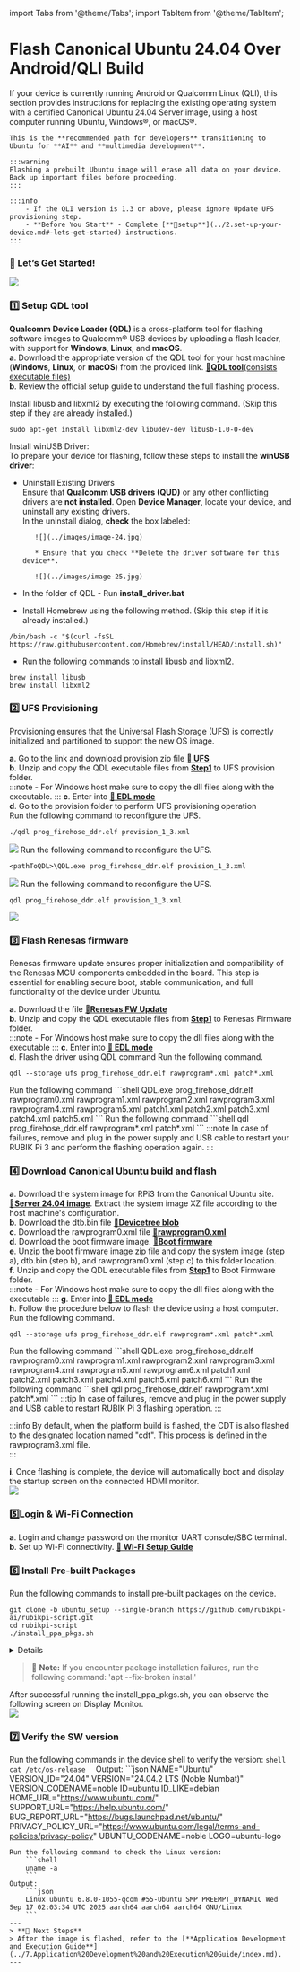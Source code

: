 import Tabs from '@theme/Tabs';
import TabItem from '@theme/TabItem';

#  Flash Canonical Ubuntu 24.04 Over Android/QLI Build

If your device is currently running Android or Qualcomm Linux (QLI), this section provides instructions for replacing the existing operating system with a certified Canonical Ubuntu 24.04 Server image, using a host computer running Ubuntu, Windows®, or macOS®.   

	This is the **recommended path for developers** transitioning to Ubuntu for **AI** and **multimedia development**.

    :::warning
	Flashing a prebuilt Ubuntu image will erase all data on your device. Back up important files before proceeding.  
    ::: 
	
	:::info 
		- If the QLI version is 1.3 or above, please ignore Update UFS provisioning step.  
		- **Before You Start** - Complete [**🔗setup**](../2.set-up-your-device.md#-lets-get-started) instructions.  
	:::

### 🏁 Let’s Get Started!
![](../images/Workflow3.png) 


### 1️⃣ Setup QDL tool   
**Qualcomm Device Loader (QDL)** is a cross-platform tool for flashing software images to Qualcomm® USB devices by uploading a flash loader, with support for **Windows**, **Linux**, and **macOS**.  
**a**. Download the appropriate version of the QDL tool for your host machine (**Windows**, **Linux**, or **macOS**) from the provided link.  [**🔗QDL tool**(consists executable files)](https://softwarecenter.qualcomm.com/catalog/item/Qualcomm_Device_Loader)    
**b**. Review the official setup guide to understand the full flashing process. 
<a id="flashQDL"></a>
<Tabs>

<TabItem value="uhost" label="Ubuntu host">

Install libusb and libxml2 by executing the following command. (Skip this step if they are already installed.)

```shell
sudo apt-get install libxml2-dev libudev-dev libusb-1.0-0-dev
```

</TabItem>
<TabItem value="whost" label="Windows host">

Install winUSB Driver:  
To prepare your device for flashing, follow these steps to install the **winUSB driver**:   
* Uninstall Existing Drivers    
	Ensure that **Qualcomm USB drivers (QUD)** or any other conflicting drivers are **not installed**.
	Open **Device Manager**, locate your device, and uninstall any existing drivers.  
	In the uninstall dialog, **check** the box labeled:  

         ![](../images/image-24.jpg) 

         * Ensure that you check **Delete the driver software for this device**.

         ![](../images/image-25.jpg)

* In the folder of QDL - Run **install_driver.bat** 

</TabItem>
<TabItem value="mhost" label="macOS host">

* Install Homebrew using the following method. (Skip this step if it is already installed.)

```shell
/bin/bash -c "$(curl -fsSL https://raw.githubusercontent.com/Homebrew/install/HEAD/install.sh)"
```

* Run the following commands to install libusb and libxml2.

```shell
brew install libusb
brew install libxml2
```
</TabItem>
</Tabs>


### 2️⃣ UFS Provisioning  
Provisioning ensures that the Universal Flash Storage (UFS) is correctly initialized and partitioned to support the new OS image.  
	
**a**. Go to the link and download provision.zip file [**🔗 UFS**](https://artifacts.codelinaro.org/ui/native/codelinaro-le/Qualcomm_Linux/QCS6490/)    
**b**. Unzip and copy the QDL executable files from [**Step1**](#1️⃣-setup-qdl-tool) to UFS provision folder.  
	:::note
		- For Windows host make sure to copy the dll files along with the executable.
	:::
**c**. Enter into [**🔗 EDL mode**](../2.set-up-your-device.md#enter-into-edl-mode)  
**d**. Go to the provision folder to perform UFS provisioning operation   
<Tabs>
<TabItem value="uhost" label="Ubuntu host">
Run the following command to reconfigure the UFS.
```shell
./qdl prog_firehose_ddr.elf provision_1_3.xml
```
![](../images/image-23.jpg)
</TabItem>
<TabItem value="whost" label="Windows host">
Run the following command to reconfigure the UFS.
```shell
<pathToQDL>\QDL.exe prog_firehose_ddr.elf provision_1_3.xml
```
![](../images/image-30.jpg)
</TabItem>
<TabItem value="mhost" label="macOS host">
Run the following command to reconfigure the UFS.
```shell
qdl prog_firehose_ddr.elf provision_1_3.xml
```
![](../images/image-32.jpg)
</TabItem>
</Tabs>

### 3️⃣ Flash Renesas firmware
Renesas firmware update ensures proper initialization and compatibility of the Renesas MCU components embedded in the board. This step is essential for enabling secure boot, stable communication, and full functionality of the device under Ubuntu.  

**a**. Download the file  [**🔗Renesas FW Update**](https://thundercomm.s3.dualstack.ap-northeast-1.amazonaws.com/uploads/web/rubik-pi-3/firmware/Flat_usb_fw.zip)  
**b**. Unzip and copy the QDL executable files from [**Step1**](#1️⃣-setup-qdl-tool) to Renesas Firmware folder.  
	:::note
		- For Windows host make sure to copy the dll files along with the executable
	:::
**c**. Enter into [**🔗 EDL mode**](../2.set-up-your-device.md#enter-into-edl-mode)   
**d**. Flash the driver using QDL command 
<Tabs>
<TabItem value="uhost" label="Ubuntu host">
Run the following command.
```shell
qdl --storage ufs prog_firehose_ddr.elf rawprogram*.xml patch*.xml
```
</TabItem>
<TabItem value="whost" label="Windows host">
Run the following command 
```shell
QDL.exe prog_firehose_ddr.elf rawprogram0.xml rawprogram1.xml rawprogram2.xml rawprogram3.xml rawprogram4.xml rawprogram5.xml patch1.xml patch2.xml patch3.xml patch4.xml patch5.xml  
```
</TabItem>
<TabItem value="mhost" label="macOS host">
Run the following command
```shell
qdl prog_firehose_ddr.elf rawprogram*.xml patch*.xml
```
</TabItem>
</Tabs>
:::note
 In case of failures, remove and plug in the power supply and USB cable to restart your RUBIK Pi 3 and perform the flashing operation again.
:::

### 4️⃣ Download Canonical Ubuntu build and flash
**a**. Download the system image for RPi3 from the Canonical Ubuntu site. [**🔗Server 24.04 image**](https://people.canonical.com/~platform/images/qualcomm-iot/rubikpi3/ubuntu-server-24.04/x00/ubuntu-24.04-preinstalled-server-arm64+rubikpi3-20250912-127.img.xz). Extract the system image XZ file according to the host machine's configuration.    
**b**. Download the dtb.bin file [**🔗Devicetree blob**](https://people.canonical.com/~platform/images/qualcomm-iot/rubikpi3/ubuntu-server-24.04/x00/dtb.bin)  
**c**. Download the rawprogram0.xml file [**🔗rawprogram0.xml**](https://people.canonical.com/~platform/images/qualcomm-iot/rubikpi3/ubuntu-server-24.04/x00/rawprogram0.xml)  
**d**. Download the boot firmware image. [**🔗Boot firmware**](https://thundercomm.s3.dualstack.ap-northeast-1.amazonaws.com/uploads/web/rubik-pi-3/nhlos-bins/QLI.1.4-ubuntu-rubikpi3-nhlos-bins-20250912-127.tar.gz)  
**e**. Unzip the boot firmware image zip file and copy the system image (step a), dtb.bin (step b), and rawprogram0.xml (step c) to this folder location.   
**f**. Unzip and copy the QDL executable files from [**Step1**](#1️⃣-setup-qdl-tool) to Boot Firmware folder.  
	:::note
		- For Windows host make sure to copy the dll files along with the executable
	:::
**g**. Enter into [**🔗 EDL mode**](../2.set-up-your-device.md#enter-into-edl-mode)   
**h**. Follow the procedure below to flash the device using a host computer.    
<Tabs>
<TabItem value="uhost" label="Ubuntu host">
Run the following command.
```shell
qdl --storage ufs prog_firehose_ddr.elf rawprogram*.xml patch*.xml
```
</TabItem>
<TabItem value="whost" label="Windows host">
Run the following command 
```shell
QDL.exe prog_firehose_ddr.elf rawprogram0.xml rawprogram1.xml rawprogram2.xml rawprogram3.xml rawprogram4.xml rawprogram5.xml rawprogram6.xml patch1.xml patch2.xml patch3.xml patch4.xml patch5.xml patch6.xml
```
</TabItem>
<TabItem value="mhost" label="macOS host">
Run the following command
```shell
qdl prog_firehose_ddr.elf rawprogram*.xml patch*.xml
```
</TabItem>
</Tabs>
:::tip
 In case of failures, remove and plug in the power supply and USB cable to restart RUBIK Pi 3 flashing operation.
 :::

 :::info
 By default, when the platform build is flashed, the CDT is also flashed to the designated location named "cdt". This process is defined in the rawprogram3.xml file.   
:::

**i**. Once flashing is complete, the device will automatically boot and display the startup screen on the connected HDMI monitor.  
 ![](../images/Login_prompt.png)

### 5️⃣Login & Wi-Fi Connection 
**a**. Login and change password on the monitor UART console/SBC terminal.    
**b**. Set up Wi-Fi connectivity.  [🔗 **Wi-Fi Setup Guide**](../2.set-up-your-device.md#connect-to-the-network)

### 6️⃣ Install Pre-built Packages 
Run the following commands to install pre-built packages on the device.    
```shell
git clone -b ubuntu_setup --single-branch https://github.com/rubikpi-ai/rubikpi-script.git
cd rubikpi-script
./install_ppa_pkgs.sh 
```

<details>
The script installs the following      
* Install AI samples application packages.  
* Install Rubikpi3 Camera, wiringrp and wiringrp_python packages.  
* Install generic developer tool related packages.  
</details>

> 📌 **Note:** If you encounter package installation failures, run the following command: 'apt --fix-broken install' 

After successful running the install_ppa_pkgs.sh, you can observe the following screen on Display Monitor.  
![](../images/__images_hdmi_monitor_Server.png)
 
### 7️⃣ Verify the SW version
Run the following commands in the device shell to verify the version: 
	```shell
	cat /etc/os-release 
	```
Output: 
	```json
NAME="Ubuntu"
VERSION_ID="24.04"
VERSION="24.04.2 LTS (Noble Numbat)"
VERSION_CODENAME=noble
ID=ubuntu
ID_LIKE=debian
HOME_URL="https://www.ubuntu.com/"
SUPPORT_URL="https://help.ubuntu.com/"
BUG_REPORT_URL="https://bugs.launchpad.net/ubuntu/"
PRIVACY_POLICY_URL="https://www.ubuntu.com/legal/terms-and-policies/privacy-policy"
UBUNTU_CODENAME=noble
LOGO=ubuntu-logo
```
Run the following command to check the Linux version:
	```shell
	uname -a
	```
Output:
	```json
	Linux ubuntu 6.8.0-1055-qcom #55-Ubuntu SMP PREEMPT_DYNAMIC Wed Sep 17 02:03:34 UTC 2025 aarch64 aarch64 aarch64 GNU/Linux  
	```
---
> **🧭 Next Steps**
> After the image is flashed, refer to the [**Application Development and Execution Guide**](../7.Application%20Development%20and%20Execution%20Guide/index.md).
---